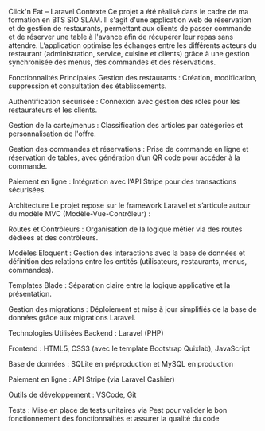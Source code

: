 Click'n Eat – Laravel
Contexte
Ce projet a été réalisé dans le cadre de ma formation en BTS SIO SLAM. Il s'agit d'une application web de réservation et de gestion de restaurants, permettant aux clients de passer commande et de réserver une table à l'avance afin de récupérer leur repas sans attendre. L’application optimise les échanges entre les différents acteurs du restaurant (administration, service, cuisine et clients) grâce à une gestion synchronisée des menus, des commandes et des réservations.

Fonctionnalités Principales
Gestion des restaurants : Création, modification, suppression et consultation des établissements.

Authentification sécurisée : Connexion avec gestion des rôles pour les restaurateurs et les clients.

Gestion de la carte/menus : Classification des articles par catégories et personnalisation de l'offre.

Gestion des commandes et réservations : Prise de commande en ligne et réservation de tables, avec génération d’un QR code pour accéder à la commande.

Paiement en ligne : Intégration avec l’API Stripe pour des transactions sécurisées.

Architecture
Le projet repose sur le framework Laravel et s’articule autour du modèle MVC (Modèle-Vue-Contrôleur) :

Routes et Contrôleurs : Organisation de la logique métier via des routes dédiées et des contrôleurs.

Modèles Eloquent : Gestion des interactions avec la base de données et définition des relations entre les entités (utilisateurs, restaurants, menus, commandes).

Templates Blade : Séparation claire entre la logique applicative et la présentation.

Gestion des migrations : Déploiement et mise à jour simplifiés de la base de données grâce aux migrations Laravel.

Technologies Utilisées
Backend : Laravel (PHP)

Frontend : HTML5, CSS3 (avec le template Bootstrap Quixlab), JavaScript

Base de données : SQLite en préproduction et MySQL en production

Paiement en ligne : API Stripe (via Laravel Cashier)

Outils de développement : VSCode, Git

Tests : Mise en place de tests unitaires via Pest pour valider le bon fonctionnement des fonctionnalités et assurer la qualité du code
